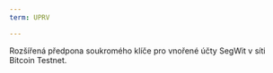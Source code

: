 ```yaml
---
term: UPRV

---
```

Rozšířená předpona soukromého klíče pro vnořené účty SegWit v síti Bitcoin Testnet.
